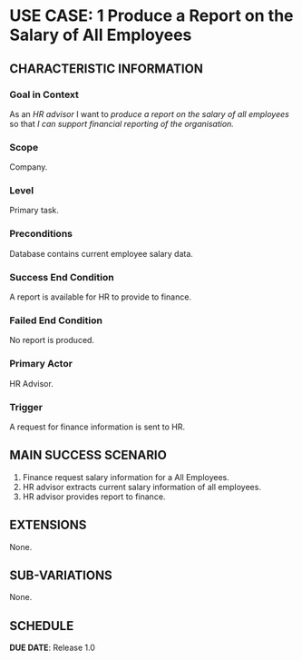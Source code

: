 # USE CASE: 1 Produce a Report on the Salary of All Employees 

## CHARACTERISTIC INFORMATION

### Goal in Context

As an *HR advisor* I want to *produce a report on the salary of all employees* so that *I can support financial reporting of the organisation.*
### Scope

Company.

### Level

Primary task.

### Preconditions

Database contains current employee salary data.

### Success End Condition

A report is available for HR to provide to finance.

### Failed End Condition

No report is produced.

### Primary Actor

HR Advisor.

### Trigger

A request for finance information is sent to HR.

## MAIN SUCCESS SCENARIO

1. Finance request salary information for a All Employees.
2. HR advisor extracts current salary information of all employees.
3. HR advisor provides report to finance.

## EXTENSIONS

None.

## SUB-VARIATIONS

None.

## SCHEDULE

**DUE DATE**: Release 1.0
